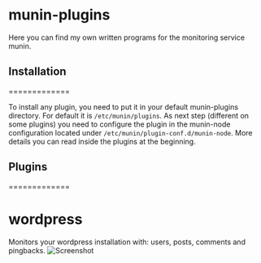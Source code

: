 munin-plugins
=============

Here you can find my own written programs for the monitoring service munin.

## Installation
=============

To install any plugin, you need to put it in your default munin-plugins directory. For default it is `/etc/munin/plugins`. As next step (different on some plugins) you need to configure the plugin in the munin-node configuration located under `/etc/munin/plugin-conf.d/munin-node`. More details you can read inside the plugins at the beginning.

## Plugins
=============

# wordpress
Monitors your wordpress installation with: users, posts, comments and pingbacks.
![Screenshot](https://munin.pkern.at/pkern.at/s1.pkern.at/wordpress_pkern_at-day.png "Screenshot")